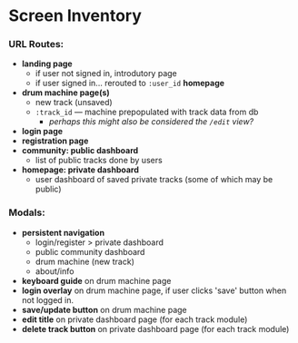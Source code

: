 # Screen Inventory

### URL Routes:
* **landing page**
    * if user not signed in, introdutory page
    * if user signed in... rerouted to `:user_id` **homepage**
* **drum machine page(s)**
    * new track (unsaved)
    * `:track_id` — machine prepopulated with track data from db
        * _perhaps this might also be considered the `/edit` view?_
* **login page**
* **registration page**
* **community: public dashboard** 
    * list of public tracks done by users
* **homepage: private dashboard**
    * user dashboard of saved private tracks (some of which may be public)


### Modals:
* **persistent navigation** 
    * login/register > private dashboard
    * public community dashboard
    * drum machine (new track)
    * about/info
* **keyboard guide** on drum machine page
* **login overlay** on drum machine page, if user clicks 'save' button when not logged in.
* **save/update button** on drum machine page
* **edit title** on private dashboard page (for each track module)
* **delete track button** on private dashboard page (for each track module)
